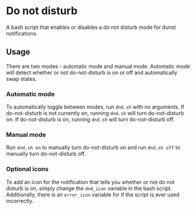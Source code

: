 # Do not disturb

A bash script that enables or disables a do not disturb mode for dunst notifications.

## Usage

There are two modes - automatic mode and manual mode.  Automatic mode will detect whether or not do-not-disturb is on or off and automatically swap states.

### Automatic mode

To automatically toggle between modes, run `dnd.sh` with no arguments. If do-not-disturb is not currently on, running `dnd.sh` will turn do-not-disturb on.  If do-not-disturb is on, running `dnd.sh` will turn do-not-disturb off.

### Manual mode

Run `dnd.sh on` to manually turn do-not-disturb on and run `dnd.sh off` to manually turn do-not-disturb off.

### Optional icons

To add an icon for the notification that tells you whether or not do not disturb is on, simply change the `dnd_icon` variable in the bash script.  Additionally, there is an `error_icon` variable for if the script is ever used incorrectly.
